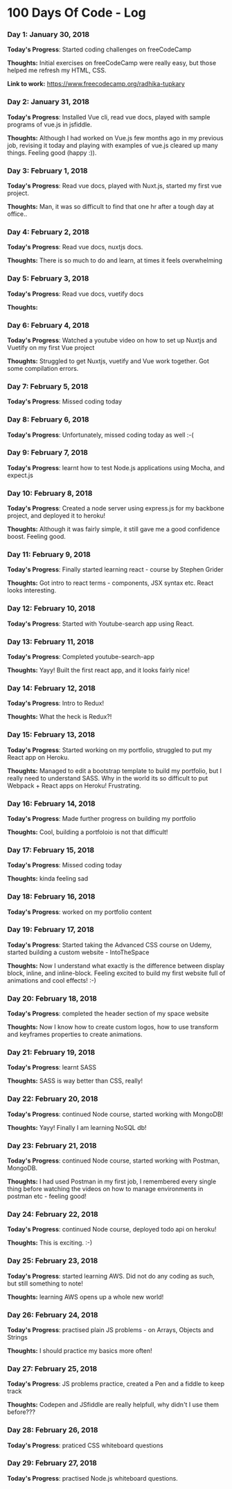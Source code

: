 # 100 Days Of Code - Log

### Day 1: January 30, 2018

**Today's Progress**: Started coding challenges on freeCodeCamp

**Thoughts:** Initial exercises on freeCodeCamp were really easy, but those helped me refresh my HTML, CSS.

**Link to work:** https://www.freecodecamp.org/radhika-tupkary

### Day 2: January 31, 2018

**Today's Progress**: Installed Vue cli, read vue docs, played with sample programs of vue.js in jsfiddle. 

**Thoughts:** Although I had worked on Vue.js few months ago in my previous job, revising it today and playing with examples of vue.js cleared up many things. Feeling good (happy :)). 

### Day 3: February 1, 2018

**Today's Progress**: Read vue docs, played with Nuxt.js, started my first vue project.  

**Thoughts:** Man, it was so difficult to find that one hr after a tough day at office..

### Day 4: February 2, 2018

**Today's Progress**: Read vue docs, nuxtjs docs.  

**Thoughts:** There is so much to do and learn, at times it feels overwhelming

### Day 5: February 3, 2018

**Today's Progress**: Read vue docs, vuetify docs

**Thoughts:** 

### Day 6: February 4, 2018

**Today's Progress**: Watched a youtube video on how to set up Nuxtjs and Vuetify on my first Vue project

**Thoughts:** Struggled to get Nuxtjs, vuetify and Vue work together. Got some compilation errors. 

### Day 7: February 5, 2018

**Today's Progress**: Missed coding today

### Day 8: February 6, 2018

**Today's Progress**: Unfortunately, missed coding today as well :-(

### Day 9: February 7, 2018

**Today's Progress**: learnt how to test Node.js applications using Mocha, and expect.js

 ### Day 10: February 8, 2018

**Today's Progress**: Created a node server using express.js for my backbone project, and deployed it to heroku! 

 **Thoughts:** Although it was fairly simple, it still gave me a good confidence boost. Feeling good. 
 
 ### Day 11: February 9, 2018

**Today's Progress**: Finally started learning react - course by Stephen Grider

 **Thoughts:** Got intro to react terms - components, JSX syntax etc. React looks interesting.

### Day 12: February 10, 2018

**Today's Progress**: Started with Youtube-search app using React.

### Day 13: February 11, 2018

**Today's Progress**: Completed youtube-search-app 

 **Thoughts:** Yayy! Built the first react app, and it looks fairly nice!

### Day 14: February 12, 2018

**Today's Progress**: Intro to Redux!

 **Thoughts:** What the heck is Redux?!
 
 ### Day 15: February 13, 2018

**Today's Progress**: Started working on my portfolio, struggled to put my React app on Heroku. 

 **Thoughts:** Managed to edit a bootstrap template to build my portfolio, but I really need to understand SASS. Why in the world its so difficult to put Webpack + React apps on Heroku! Frustrating. 
 
 ### Day 16: February 14, 2018

**Today's Progress**: Made further progress on building my portfolio

 **Thoughts:** Cool, building a portfoloio is not that difficult!
 
 ### Day 17: February 15, 2018

**Today's Progress**: Missed coding today

 **Thoughts:** kinda feeling sad
 
 ### Day 18: February 16, 2018

**Today's Progress**: worked on my portfolio content
 
 ### Day 19: February 17, 2018

**Today's Progress**: Started taking the Advanced CSS course on Udemy, started building a custom website - IntoTheSpace

 **Thoughts:** Now I understand what exactly is the difference between display block, inline, and inline-block. Feeling excited to build my first website full of animations and cool effects! :-)
 
 ### Day 20: February 18, 2018

**Today's Progress**: completed the header section of my space website

 **Thoughts:** Now I know how to create custom logos, how to use transform and keyframes properties to create animations. 

### Day 21: February 19, 2018

**Today's Progress**: learnt SASS

 **Thoughts:** SASS is way better than CSS, really!

### Day 22: February 20, 2018

**Today's Progress**: continued Node course, started working with MongoDB!

 **Thoughts:** Yayy! Finally I am learning NoSQL db!

### Day 23: February 21, 2018

**Today's Progress**: continued Node course, started working with Postman, MongoDB.

 **Thoughts:** I had used Postman in my first job, I remembered every single thing before watching the videos on how to manage environments in postman etc - feeling good!
 
 ### Day 24: February 22, 2018

**Today's Progress**: continued Node course, deployed todo api on heroku! 

 **Thoughts:** This is exciting. :-)
 
 ### Day 25: February 23, 2018

**Today's Progress**: started learning AWS. Did not do any coding as such, but still something to note!

 **Thoughts:** learning AWS opens up a whole new world!
 
 ### Day 26: February 24, 2018

**Today's Progress**: practised plain JS problems - on Arrays, Objects and Strings

 **Thoughts:** I should practice my basics more often!
 
 ### Day 27: February 25, 2018

**Today's Progress**: JS problems practice, created a Pen and a fiddle to keep track

 **Thoughts:** Codepen and JSfiddle are really helpfull, why didn't I use them before???
 
 ### Day 28: February 26, 2018

**Today's Progress**: praticed CSS whiteboard questions

 ### Day 29: February 27, 2018

**Today's Progress**: practised Node.js whiteboard questions.









